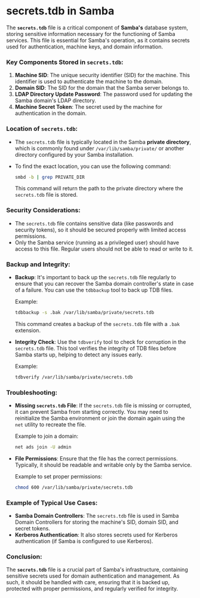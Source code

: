 # secrets.tdb in Samba

The **`secrets.tdb`** file is a critical component of **Samba's** database system, storing sensitive information necessary for the functioning of Samba services. This file is essential for Samba's operation, as it contains secrets used for authentication, machine keys, and domain information.

### Key Components Stored in `secrets.tdb`:
1. **Machine SID**: The unique security identifier (SID) for the machine. This identifier is used to authenticate the machine to the domain.
2. **Domain SID**: The SID for the domain that the Samba server belongs to.
3. **LDAP Directory Update Password**: The password used for updating the Samba domain's LDAP directory.
4. **Machine Secret Token**: The secret used by the machine for authentication in the domain.

### Location of `secrets.tdb`:
- The `secrets.tdb` file is typically located in the Samba **private directory**, which is commonly found under `/var/lib/samba/private/` or another directory configured by your Samba installation.
- To find the exact location, you can use the following command:

  ```bash
  smbd -b | grep PRIVATE_DIR
  ```

  This command will return the path to the private directory where the `secrets.tdb` file is stored.

### Security Considerations:
- The `secrets.tdb` file contains sensitive data (like passwords and security tokens), so it should be secured properly with limited access permissions.
- Only the Samba service (running as a privileged user) should have access to this file. Regular users should not be able to read or write to it.

### Backup and Integrity:
- **Backup**: It's important to back up the `secrets.tdb` file regularly to ensure that you can recover the Samba domain controller's state in case of a failure. You can use the `tdbbackup` tool to back up TDB files.
  
  Example:
  ```bash
  tdbbackup -s .bak /var/lib/samba/private/secrets.tdb
  ```

  This command creates a backup of the `secrets.tdb` file with a `.bak` extension.
  
- **Integrity Check**: Use the `tdbverify` tool to check for corruption in the `secrets.tdb` file. This tool verifies the integrity of TDB files before Samba starts up, helping to detect any issues early.
  
  Example:
  ```bash
  tdbverify /var/lib/samba/private/secrets.tdb
  ```

### Troubleshooting:
- **Missing `secrets.tdb` File**: If the `secrets.tdb` file is missing or corrupted, it can prevent Samba from starting correctly. You may need to reinitialize the Samba environment or join the domain again using the `net` utility to recreate the file.
  
  Example to join a domain:
  ```bash
  net ads join -U admin
  ```

- **File Permissions**: Ensure that the file has the correct permissions. Typically, it should be readable and writable only by the Samba service.

  Example to set proper permissions:
  ```bash
  chmod 600 /var/lib/samba/private/secrets.tdb
  ```

### Example of Typical Use Cases:
- **Samba Domain Controllers**: The `secrets.tdb` file is used in Samba Domain Controllers for storing the machine's SID, domain SID, and secret tokens.
- **Kerberos Authentication**: It also stores secrets used for Kerberos authentication (if Samba is configured to use Kerberos).

### Conclusion:
The **`secrets.tdb`** file is a crucial part of Samba's infrastructure, containing sensitive secrets used for domain authentication and management. As such, it should be handled with care, ensuring that it is backed up, protected with proper permissions, and regularly verified for integrity.
